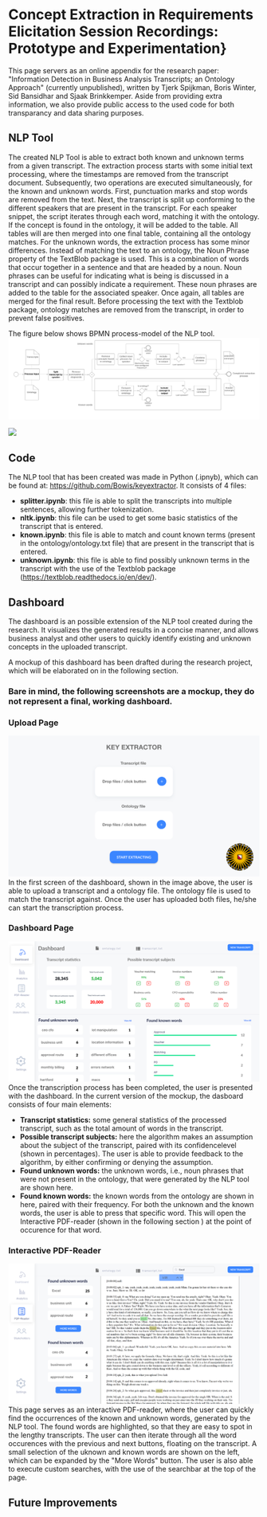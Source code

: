# Concept Extraction in Requirements Elicitation Session Recordings: Prototype and Experimentation}

This page servers as an online appendix for the research paper: "Information Detection in Business Analysis Transcripts; an Ontology Approach" (currently unpublished), written by Tjerk Spijkman, Boris Winter, Sid Bansidhar and Sjaak Brinkkemper. Aside from providing extra information, we also provide public access to the used code for both transparancy and data sharing purposes.  

## NLP Tool
The created NLP Tool is able to extract both known and unknown terms from a given transcript. 
The extraction process starts with some initial text processing, where the timestamps are removed from the transcript document. Subsequently, two operations are executed simultaneously, for the known and unknown words. First, punctuation marks and stop words are removed from the text. Next, the transcript is split up conforming to the different speakers that are present in the transcript. For each speaker snippet, the script iterates through each word, matching it with the ontology. If the concept is found in the ontology, it will be added to the table. All tables will are then merged into one final table, containing all the ontology matches. 
For the unknown words, the extraction process has some minor differences. Instead of matching the text to an ontology, the Noun Phrase property of the TextBlob package is used. This is a combination of words that occur together in a sentence and that are headed by a noun. Noun phrases can be useful for indicating what is being is discussed in a transcript and can possibly indicate a requirement. These noun phrases are added to the table for the associated speaker. Once again, all tables are merged for the final result. Before processing the text with the Textblob package, ontology matches are removed from the transcript, in order to prevent false positives.  

The figure below shows BPMN process-model of the NLP tool. 
![](images/bpmn.png)

![](images/pseudocode.png)

## Code 
The NLP tool that has been created was made in Python (.ipnyb), which can be found at: https://github.com/Bowis/keyextractor. It consists of 4 files: 
- **splitter.ipynb**: this file is able to split the transcripts into multiple sentences, allowing further tokenization. 
- **nltk.ipynb**: this file can be used to get some basic statistics of the transcript that is entered. 
- **known.ipynb**: this file is able to match and count known terms (present in the ontology/ontology.txt file) that are present in the transcript that is entered. 
- **unknown.ipynb**: this file is able to find possibly unknown terms in the transcript with the use of the Textblob package (https://textblob.readthedocs.io/en/dev/). 

## Dashboard
The dashboard is an possible extension of the NLP tool created during the research. It visualizes the generated results in a concise manner, and allows business analyst and other users to quickly identify existing and unknown concepts in the uploaded transcript. 


A mockup of this dashboard has been drafted during the research project, which will be elaborated on in the following section. 
### **Bare in mind, the following screenshots are a mockup, they do not represent a final, working dashboard.**
### Upload Page
![](images/mockup-1.png)
In the first screen of the dashboard, shown in the image above, the user is able to upload a transcript and a ontology file. The ontology file is used to match the transcript against. Once the user has uploaded both files, he/she can start the transcription process. 
### Dashboard Page 
![](images/mockup-2.png)
Once the transcription process has been completed, the user is presented with the dashboard. In the current version of the mockup, the dasboard consists of four main elements: 
* **Transcript statistics:** some general statistics of the processed transcript, such as the total amount of words in the transcript. 
* **Possible transcript subjects:** here the algorithm makes an assumption about the subject of the transcript, paired with its confidencelevel (shown in percentages). The user is able to provide feedback to the algorithm, by either confirming or denying the assumption. 
* **Found unknown words:** the unknown words, i.e., noun phrases that were not present in the ontology, that were generated by the NLP tool are shown here. 
* **Found known words:** the known words from the ontology are shown in here, paired with their frequency. 
For both the unknown and the known words, the user is able to press that specific word. This will open the Interactive PDF-reader (shown in the following section ) at the point of occurence for that word. 
### Interactive PDF-Reader 
![](images/mockup-3.png)
This page serves as an interactive PDF-reader, where the user can quickly find the occurrences of the known and unknown words, generated by the NLP tool. The found words are highlighted, so that they are easy to spot in the lengthy transcripts. The user can then iterate through all the word occurences with the previous and next buttons, floating on the transcript. A small selection of the uknown and known words are shown on the left, which can be expanded by the "More Words" button. The user is also able to execute custom searches, with the use of the searchbar at the top of the page. 
## Future Improvements
